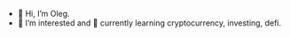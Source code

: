 - 👋 Hi, I’m Oleg.
- 👀 I’m interested and 🌱 currently learning cryptocurrency, investing, defi.

<!---
VenediktovO/VenediktovO is a ✨ special ✨ repository because its `README.md` (this file) appears on your GitHub profile.
You can click the Preview link to take a look at your changes.
--->
